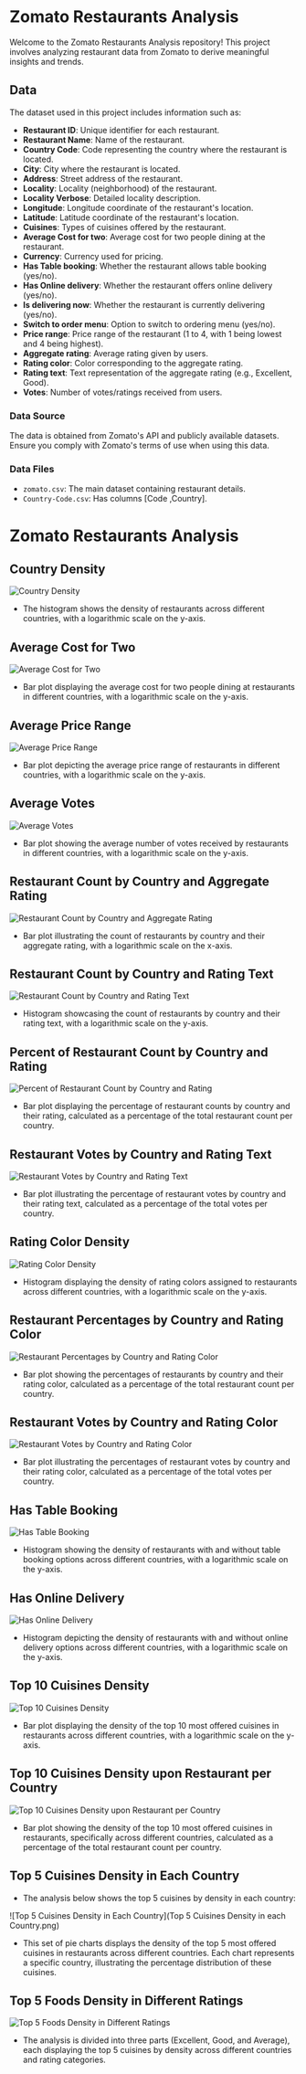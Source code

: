 # Zomato Restaurants Analysis

Welcome to the Zomato Restaurants Analysis repository! This project involves analyzing restaurant data from Zomato to derive meaningful insights and trends.

## Data

The dataset used in this project includes information such as:
- **Restaurant ID**: Unique identifier for each restaurant.
- **Restaurant Name**: Name of the restaurant.
- **Country Code**: Code representing the country where the restaurant is located.
- **City**: City where the restaurant is located.
- **Address**: Street address of the restaurant.
- **Locality**: Locality (neighborhood) of the restaurant.
- **Locality Verbose**: Detailed locality description.
- **Longitude**: Longitude coordinate of the restaurant's location.
- **Latitude**: Latitude coordinate of the restaurant's location.
- **Cuisines**: Types of cuisines offered by the restaurant.
- **Average Cost for two**: Average cost for two people dining at the restaurant.
- **Currency**: Currency used for pricing.
- **Has Table booking**: Whether the restaurant allows table booking (yes/no).
- **Has Online delivery**: Whether the restaurant offers online delivery (yes/no).
- **Is delivering now**: Whether the restaurant is currently delivering (yes/no).
- **Switch to order menu**: Option to switch to ordering menu (yes/no).
- **Price range**: Price range of the restaurant (1 to 4, with 1 being lowest and 4 being highest).
- **Aggregate rating**: Average rating given by users.
- **Rating color**: Color corresponding to the aggregate rating.
- **Rating text**: Text representation of the aggregate rating (e.g., Excellent, Good).
- **Votes**: Number of votes/ratings received from users.

### Data Source

The data is obtained from Zomato's API and publicly available datasets. Ensure you comply with Zomato's terms of use when using this data.

### Data Files

- `zomato.csv`: The main dataset containing restaurant details.
- `Country-Code.csv`: Has columns [Code ,Country].

# Zomato Restaurants Analysis

## Country Density

![Country Density](plot_country_density.png)

- The histogram shows the density of restaurants across different countries, with a logarithmic scale on the y-axis.

## Average Cost for Two

![Average Cost for Two](plot_avg_cost.png)

- Bar plot displaying the average cost for two people dining at restaurants in different countries, with a logarithmic scale on the y-axis.

## Average Price Range

![Average Price Range](plot_avg_price_range.png)

- Bar plot depicting the average price range of restaurants in different countries, with a logarithmic scale on the y-axis.

## Average Votes

![Average Votes](plot_avg_votes.png)

- Bar plot showing the average number of votes received by restaurants in different countries, with a logarithmic scale on the y-axis.

## Restaurant Count by Country and Aggregate Rating

![Restaurant Count by Country and Aggregate Rating](plot_restaurant_count_rating.png)

- Bar plot illustrating the count of restaurants by country and their aggregate rating, with a logarithmic scale on the x-axis.

## Restaurant Count by Country and Rating Text

![Restaurant Count by Country and Rating Text](plot_restaurant_count_rating_text.png)

- Histogram showcasing the count of restaurants by country and their rating text, with a logarithmic scale on the y-axis.

## Percent of Restaurant Count by Country and Rating

![Percent of Restaurant Count by Country and Rating](plot_percent_rating.png)

- Bar plot displaying the percentage of restaurant counts by country and their rating, calculated as a percentage of the total restaurant count per country.

## Restaurant Votes by Country and Rating Text

![Restaurant Votes by Country and Rating Text](plot_votes_rating.png)

- Bar plot illustrating the percentage of restaurant votes by country and their rating text, calculated as a percentage of the total votes per country.

## Rating Color Density

![Rating Color Density](plot_rating_color.png)

- Histogram displaying the density of rating colors assigned to restaurants across different countries, with a logarithmic scale on the y-axis.

## Restaurant Percentages by Country and Rating Color

![Restaurant Percentages by Country and Rating Color](plot_percent_rating_color.png)

- Bar plot showing the percentages of restaurants by country and their rating color, calculated as a percentage of the total restaurant count per country.

## Restaurant Votes by Country and Rating Color

![Restaurant Votes by Country and Rating Color](plot_votes_rating_color.png)

- Bar plot illustrating the percentages of restaurant votes by country and their rating color, calculated as a percentage of the total votes per country.

## Has Table Booking

![Has Table Booking](plot_has_table_booking.png)

- Histogram showing the density of restaurants with and without table booking options across different countries, with a logarithmic scale on the y-axis.

## Has Online Delivery

![Has Online Delivery](plot_has_online_delivery.png)

- Histogram depicting the density of restaurants with and without online delivery options across different countries, with a logarithmic scale on the y-axis.

## Top 10 Cuisines Density

![Top 10 Cuisines Density](plot_top_10_cuisines.png)

- Bar plot displaying the density of the top 10 most offered cuisines in restaurants across different countries, with a logarithmic scale on the y-axis.

## Top 10 Cuisines Density upon Restaurant per Country

![Top 10 Cuisines Density upon Restaurant per Country](plot_top_10_cuisines_country.png)

- Bar plot showing the density of the top 10 most offered cuisines in restaurants, specifically across different countries, calculated as a percentage of the total restaurant count per country.

## Top 5 Cuisines Density in Each Country

- The analysis below shows the top 5 cuisines by density in each country:

![Top 5 Cuisines Density in Each Country](Top 5 Cuisines Density in each Country.png)

- This set of pie charts displays the density of the top 5 most offered cuisines in restaurants across different countries. Each chart represents a specific country, illustrating the percentage distribution of these cuisines.

## Top 5 Foods Density in Different Ratings

![Top 5 Foods Density in Different Ratings](plot_top_5_foods_ratings.png)

- The analysis is divided into three parts (Excellent, Good, and Average), each displaying the top 5 cuisines by density across different countries and rating categories.


